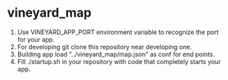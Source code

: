 # vineyard_map
1. Use VINEYARD_APP_PORT environment variable to recognize the port for your app.
2. For developing git clone this repository near developing one. 
3. Building app load "../vineyard_map/map.json" as conf for end points.
4. Fill ./startup.sh in your repository with code that completely starts your app.